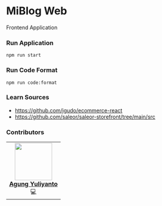 MiBlog Web
========================================

Frontend Application

### Run Application
```shell
npm run start
```

### Run Code Format
```shell
npm run code:format
```


### Learn Sources
* https://github.com/jgudo/ecommerce-react
* https://github.com/saleor/saleor-storefront/tree/main/src


### Contributors
<table>
  <tr>
    <td align="center">
      <a href="https://www.linkedin.com/in/agung96tm/">
        <img src="https://avatars.githubusercontent.com/u/1901484?v=4" width="100px;" alt=""/><br />
        <b>Agung Yuliyanto</b><br>
      </a>
      <div>💻</div>
    </td>
  </tr>
</table>
